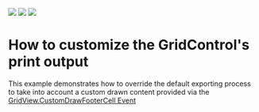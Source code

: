 <!-- default badges list -->
![](https://img.shields.io/endpoint?url=https://codecentral.devexpress.com/api/v1/VersionRange/128627101/13.1.4%2B)
[![](https://img.shields.io/badge/Open_in_DevExpress_Support_Center-FF7200?style=flat-square&logo=DevExpress&logoColor=white)](https://supportcenter.devexpress.com/ticket/details/E2667)
[![](https://img.shields.io/badge/📖_How_to_use_DevExpress_Examples-e9f6fc?style=flat-square)](https://docs.devexpress.com/GeneralInformation/403183)
<!-- default badges end -->
# How to customize the GridControl's print output


<p>This example demonstrates how to override the default exporting process to take into account a custom drawn content provided via the <a href="http://documentation.devexpress.com/#WindowsForms/DevExpressXtraGridViewsGridGridView_CustomDrawFooterCelltopic">GridView.CustomDrawFooterCell Event</a></p>

<br/>


